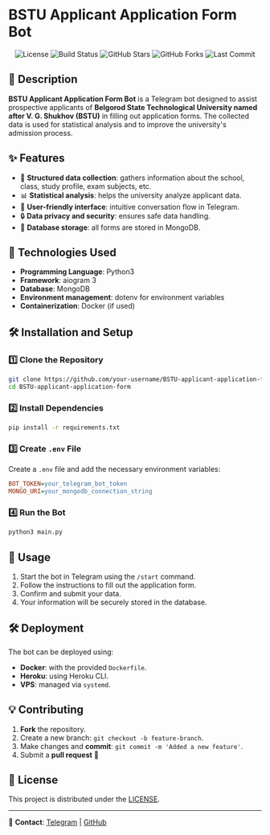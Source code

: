 # BSTU Applicant Application Form Bot

<p align="center">
  <img src="https://img.shields.io/github/license/crissyro/BSTU-applicant-application-form?style=for-the-badge" alt="License">
  <img src="https://img.shields.io/github/workflow/status/crissyro/BSTU-applicant-application-form/CI?style=for-the-badge" alt="Build Status">
  <img src="https://img.shields.io/github/stars/crissyro/BSTU-applicant-application-form?style=for-the-badge" alt="GitHub Stars">
  <img src="https://img.shields.io/github/forks/crissyro/BSTU-applicant-application-form?style=for-the-badge" alt="GitHub Forks">
  <img src="https://img.shields.io/github/last-commit/crissyro/BSTU-applicant-application-form?style=for-the-badge" alt="Last Commit">
</p>

## 📌 Description
**BSTU Applicant Application Form Bot** is a Telegram bot designed to assist prospective applicants of **Belgorod State Technological University named after V. G. Shukhov (BSTU)** in filling out application forms. The collected data is used for statistical analysis and to improve the university's admission process.

## ✨ Features
- 📄 **Structured data collection**: gathers information about the school, class, study profile, exam subjects, etc.
- 📊 **Statistical analysis**: helps the university analyze applicant data.
- 🤖 **User-friendly interface**: intuitive conversation flow in Telegram.
- 🔒 **Data privacy and security**: ensures safe data handling.
- 📂 **Database storage**: all forms are stored in MongoDB.

## 🚀 Technologies Used
- **Programming Language**: Python3
- **Framework**: aiogram 3
- **Database**: MongoDB
- **Environment management**: dotenv for environment variables
- **Containerization**: Docker (if used)

## 🛠 Installation and Setup
### 1️⃣ Clone the Repository
```sh
git clone https://github.com/your-username/BSTU-applicant-application-form.git
cd BSTU-applicant-application-form
```
### 2️⃣ Install Dependencies
```sh
pip install -r requirements.txt
```

### 3️⃣ Create `.env` File
Create a `.env` file and add the necessary environment variables:
```ini
BOT_TOKEN=your_telegram_bot_token
MONGO_URI=your_mongodb_connection_string
```

### 4️⃣ Run the Bot
```sh
python3 main.py
```

## 📌 Usage
1. Start the bot in Telegram using the `/start` command.
2. Follow the instructions to fill out the application form.
3. Confirm and submit your data.
4. Your information will be securely stored in the database.

## 🛠 Deployment
The bot can be deployed using:
- **Docker**: with the provided `Dockerfile`.
- **Heroku**: using Heroku CLI.
- **VPS**: managed via `systemd`.

## 💡 Contributing
1. **Fork** the repository.
2. Create a new branch: `git checkout -b feature-branch`.
3. Make changes and **commit**: `git commit -m 'Added a new feature'`.
4. Submit a **pull request** 🚀

## 📜 License
This project is distributed under the [LICENSE](LICENSE).

---
🤝 **Contact**: [Telegram](https://t.me/your_username) | [GitHub](https://github.com/your-username)
